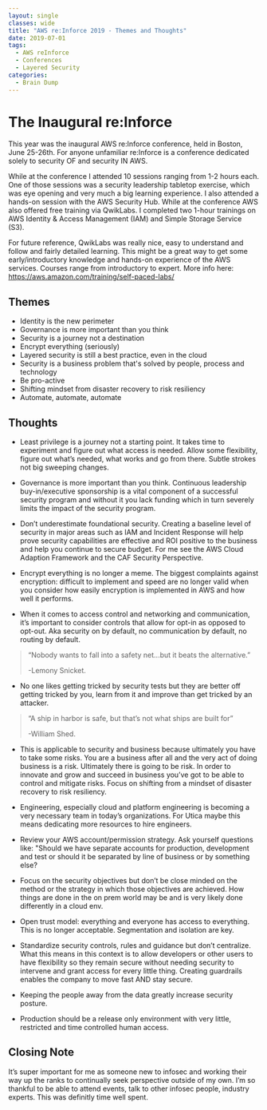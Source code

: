 ```yaml
---
layout: single
classes: wide
title: "AWS re:Inforce 2019 - Themes and Thoughts"
date: 2019-07-01
tags:
  - AWS reInforce
  - Conferences
  - Layered Security
categories:
  - Brain Dump
---
```


# The Inaugural re:Inforce
This year was the inaugural AWS re:Inforce conference, held in Boston, June 25-26th. For anyone unfamiliar re:Inforce is a conference dedicated solely to security OF and security IN AWS.

While at the conference I attended 10 sessions ranging from 1-2 hours each. One of those sessions was a security leadership tabletop exercise, which was eye opening and very much a big learning experience. I also attended a hands-on session with the AWS Security Hub. While at the conference AWS also offered free training via QwikLabs. I completed two 1-hour trainings on AWS Identity & Access Management (IAM) and Simple Storage Service (S3).

For future reference, QwikLabs was really nice, easy to understand and follow and fairly detailed learning. This might be a great way to get some early/introductory knowledge and hands-on experience of the AWS services. Courses range from introductory to expert. More info here: https://aws.amazon.com/training/self-paced-labs/ 

## Themes
- Identity is the new perimeter
- Governance is more important than you think
- Security is a journey not a destination
- Encrypt everything (seriously)
- Layered security is still a best practice, even in the cloud
- Security is a business problem that's solved by people, process and technology
- Be pro-active
- Shifting mindset from disaster recovery to risk resiliency
- Automate, automate, automate

## Thoughts
- Least privilege is a journey not a starting point. It takes time to experiment and figure out what access is needed.  Allow some flexibility, figure out what’s needed, what works and go from there. Subtle strokes not big sweeping changes.

- Governance is more important than you think. Continuous leadership buy-in/executive sponsorship is a vital component of a successful security program and without it you lack funding which in turn severely limits the impact of the security program.

- Don’t underestimate foundational security. Creating a baseline level of security in major areas such as IAM and Incident Response will help prove security capabilities are effective and ROI positive to the business and help you continue to secure budget. For me see the AWS Cloud Adaption Framework and the CAF Security Perspective.

- Encrypt everything is no longer a meme. The biggest complaints against encryption: difficult to implement and speed are no longer valid when you consider how easily encryption is implemented in AWS and how well it performs.

- When it comes to access control and networking and communication, it’s important to consider controls that allow for opt-in as opposed to opt-out. Aka security on by default, no communication by default, no routing by default.

>“Nobody wants to fall into a safety net...but it beats the alternative.” 
>
>-Lemony Snicket. 

- No one likes getting tricked by security tests but they are better off getting tricked by you, learn from it and improve than get tricked by an attacker.

>“A ship in harbor is safe, but that’s not what ships are built for” 
>
>-William Shed. 

- This is applicable to security and business because ultimately you have to take some risks. You are a business after all and the very act of doing business is a risk. Ultimately there is going to be risk. In order to innovate and grow and succeed in business you’ve got to be able to control and mitigate risks. Focus on shifting from a mindset of disaster recovery to risk resiliency.

- Engineering, especially cloud and platform engineering is becoming a very necessary team in today’s organizations. For Utica maybe this means dedicating more resources to hire engineers.

- Review your AWS account/permission strategy. Ask yourself questions like: "Should we have separate accounts for production, development and test or should it be separated by line of business or by something else?

- Focus on the security objectives but don’t be close minded on the method or the strategy in which those objectives are achieved. How things are done in the on prem world may be and is very likely done differently in a cloud env.

- Open trust model: everything and everyone has access to everything. This is no longer acceptable. Segmentation and isolation are key.

- Standardize security controls, rules and guidance but don’t centralize. What this means in this context is to allow developers or other users to have flexibility so they remain secure without needing security to intervene and grant access for every little thing. Creating guardrails enables the company to move fast AND stay secure.

- Keeping the people away from the data greatly increase security posture.

- Production should be a release only environment with very little, restricted and time controlled human access.


## Closing Note
It’s super important for me as someone new to infosec and working their way up the ranks to continually seek perspective outside of my own. I’m so thankful to be able to attend events, talk to other infosec people, industry experts. This was definitly time well spent.